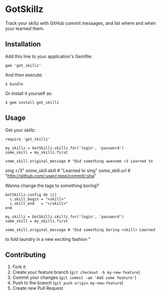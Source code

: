 # GotSkillz

Track your skillz with GitHub commit messages, and list where and when your learned them.

## Installation

Add this line to your application's Gemfile:

    gem 'got_skillz'

And then execute:

    $ bundle

Or install it yourself as:

    $ gem install got_skillz

## Usage

Get your skillz:

    require 'got_skillz'

    my_skillz = GotSkillz.skillz_for('login', 'password')
    some_skill = my_skillz.first

    some_skill.original_message # "Did something awesome <3 Learned to
sing </3"
    some_skill.skill            # "Learned to sing"
    some_skill.url              #
"http://github.com/:user/:repo/commit/:sha"

Wanna change the tags to something boring?

    GotSkillz.config do |c|
      c.skill_begin = "<skill>"
      c.skill_end   = "</skill>"
    end

    my_skillz = GotSkillz.skillz_for('login', 'password')
    some_skill = my_skillz.first

    some_skill.original_message # "Did something boring <skill> Learned
to fold laundry in a new exciting fashion </skill>"

## Contributing

1. Fork it
2. Create your feature branch (`git checkout -b my-new-feature`)
3. Commit your changes (`git commit -am 'Add some feature'`)
4. Push to the branch (`git push origin my-new-feature`)
5. Create new Pull Request
